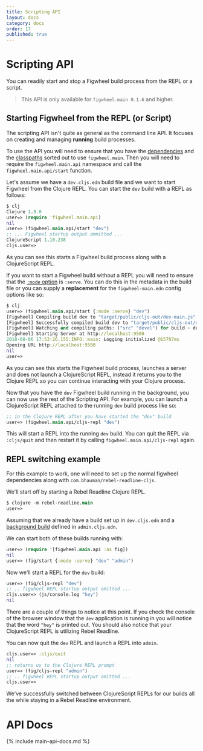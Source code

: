 ```yaml
---
title: Scripting API
layout: docs
category: docs
order: 17
published: true
---
```


# Scripting API

<div class="lead-in">You can readily start and stop a Figwheel build
process from the REPL or a script.</div>

> This API is only available for `figwheel.main 0.1.6` and higher.

## Starting Figwheel from the REPL (or Script)

The scripting API isn't quite as general as the command line API. It focuses on
creating and managing **running** build processes.

To use the API you will need to ensure that you have
the [dependencies](installation) and the [classpaths](classpath)
sorted out to use `figwheel.main`. Then you will need to require the
`figwheel.main.api` namespace and call the `figwheel.main.api/start`
function.

Let's assume we have a `dev.cljs.edn` build file and we want to start
Figwheel from the Clojure REPL. You can start the `dev` build with a
REPL as follows:

```clojure
$ clj
Clojure 1.9.0
user=> (require 'figwheel.main.api)
nil
user=> (figwheel.main.api/start "dev")
;; ... Figwheel startup output ommitted ...
ClojureScript 1.10.238
cljs.user=>
```

As you can see this starts a Figwheel build process along with a
ClojureScript REPL.

If you want to start a Figwheel build without a REPL you will need to
ensure that the [`:mode` option][mode] is `:serve`. You can do this in
the metadata in the build file or you can supply a **replacement** for the
`figwheel-main.edn` config options like so:

```clojure
$ clj
user=> (figwheel.main.api/start {:mode :serve} "dev")
[Figwheel] Compiling build dev to "target/public/cljs-out/dev-main.js"
[Figwheel] Successfully compiled build dev to "target/public/cljs-out/dev-main.js" in 0.782 seconds.
[Figwheel] Watching and compiling paths: ("src" "devel") for build - dev
[Figwheel] Starting Server at http://localhost:9500
2018-08-06 17:53:26.155:INFO::main: Logging initialized @15707ms
Opening URL http://localhost:9500
nil
user=>
```

As you can see this starts the Figwheel build process, launches a
server and does not launch a ClojureScript REPL, instead it returns
you to the Clojure REPL so you can continue interacting with your
Clojure process.

Now that you have the `dev` Figwheel build running in the background,
you can now use the rest of the Scripting API. For example, you can
launch a ClojureScript REPL attached to the running `dev` build
process like so:

```clojure
;; in the Clojure REPL after you have started the "dev" build
user=> (figwheel.main.api/cljs-repl "dev")
```

This will start a REPL into the running `dev` build. You can quit the
REPL via `:cljs/quit` and then restart it by calling
`figwheel.main.api/cljs-repl` again.

## REPL switching example

For this example to work, one will need to set up the normal figwheel
dependencies along with `com.bhauman/rebel-readline-cljs`.

We'll start off by starting a Rebel Readline Clojure REPL.

```clojure
$ clojure -m rebel-readline.main
user=>
```

Assuming that we already have a build set up in `dev.cljs.edn` and a
[background build][background-builds] defined in `admin.cljs.edn`.

We can start both of these builds running with:

```clojure
user=> (require '[figwheel.main.api :as fig])
nil
user=> (fig/start {:mode :serve} "dev" "admin")
```

Now we'll start a REPL for the `dev` build:

```clojure
user=> (fig/cljs-repl "dev")
;; .. figwheel REPL startup output omitted ...
cljs.user=> (js/console.log "hey")
nil
```

There are a couple of things to notice at this point.  If you check
the console of the browser window that the `dev` application is
running in you will notice that the word `"hey"` is printed out. You
should also notice that your ClojureScript REPL is utilizing Rebel
Readline.

You can now quit the `dev` REPL and launch a REPL into `admin`.

```clojure
cljs.user=> :cljs/quit
nil
;; returns us to the Clojure REPL prompt
user=> (fig/cljs-repl "admin")
;; .. figwheel REPL startup output omitted ...
cljs.user=>
```

We've successfully switched between ClojureScript REPLs for our builds
all the while staying in a Rebel Readline environment.

# API Docs

{% include main-api-docs.md %}

[mode]: ../config-options#mode
[background-builds]: background_builds
